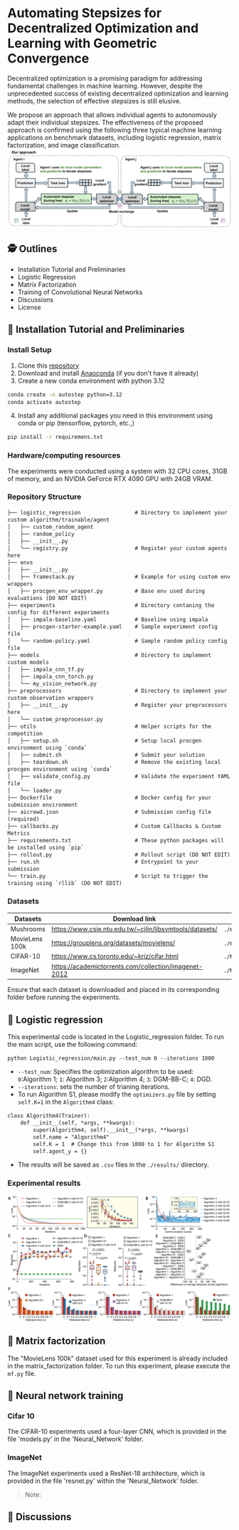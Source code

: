 # Automating Stepsizes for Decentralized Optimization and Learning with Geometric Convergence
Decentralized optimization is a promising paradigm for addressing fundamental challenges in machine learning. However, despite the unprecedented success of existing decentralized optimization and learning methods, the selection of effective stepsizes is still elusive.

We propose an approach that allows individual agents to autonomously adapt their individual stepsizes. 
The effectiveness of the proposed approach is confirmed using the following three typical machine learning applications on benchmark datasets, including logistic regression, matrix factorization, and image classification.
![Introduction](https://github.com/cziqin/Automated_Stepsizes/blob/main/figures/introduction.png)
## 🕵️ Outlines
- Installation Tutorial and Preliminaries
- Logistic Regression
- Matrix Factorization
- Training of Convolutional Neural Networks
- Discussions
- License

## 🔧 Installation Tutorial and Preliminaries

### Install Setup
1. Clone this [repository](https://github.com/cziqin/Automated_Stepsizes/tree/main)
2. Download and install [Anaoconda](https://www.anaconda.com) (if you don't have it already)
3. Create a new conda environment with python 3.12
```bash
conda create -n autostep python=3.12
conda activate autostep
```
4. Install any additional packages you need in this environment using conda or pip (tensorflow, pytorch, etc.,)
```sh
pip install -r requiremens.txt
```

### Hardware/computing resources
The experiments were conducted using a system with 32 CPU cores, 31GB of memory, and an NVIDIA GeForce RTX 4090 GPU with 24GB VRAM.

### Repository Structure

```
├── logistic_regression                 # Directory to implement your custom algorithm/trainable/agent
│   ├── custom_random_agent
│   ├── random_policy
│   ├── __init__.py
│   └── registry.py                     # Register your custom agents here
├── envs
│   ├── __init__.py
│   ├── framestack.py                   # Example for using custom env wrappers
│   ├── procgen_env_wrapper.py          # Base env used during evaluations (DO NOT EDIT)
├── experiments                         # Directory contaning the config for different experiments
│   ├── impala-baseline.yaml            # Baseline using impala
│   ├── procgen-starter-example.yaml    # Sample experiment config file
│   └── random-policy.yaml              # Sample random policy config file
├── models                              # Directory to implement custom models
│   ├── impala_cnn_tf.py
│   ├── impala_cnn_torch.py
│   └── my_vision_network.py
├── preprocessors                       # Directory to implement your custom observation wrappers
│   ├── __init__.py                     # Register your preprocessors here
│   └── custom_preprocessor.py
├── utils                               # Helper scripts for the competition
│   ├── setup.sh                        # Setup local procgen environment using `conda`
│   ├── submit.sh                       # Submit your solution
│   ├── teardown.sh                     # Remove the existing local procgen environment using `conda`
│   ├── validate_config.py              # Validate the experiment YAML file
│   └── loader.py
├── Dockerfile                          # Docker config for your submission environment
├── aicrowd.json                        # Submission config file (required)
├── callbacks.py                        # Custom Callbacks & Custom Metrics
├── requirements.txt                    # These python packages will be installed using `pip`
├── rollout.py                          # Rollout script (DO NOT EDIT)
├── run.sh                              # Entrypoint to your submission
└── train.py                            # Script to trigger the training using `rllib` (DO NOT EDIT)

```

### Datasets
| Datasets | Download link | Storage Location|
| ------ | ------ | ------|
| Mushrooms | https://www.csie.ntu.edu.tw/~cjlin/libsvmtools/datasets/ |`./mushrooms`|
| MovieLens 100k | https://grouplens.org/datasets/movielens/|`./matrix_factorization/data/`|
| CIFAR-10 | https://www.cs.toronto.edu/~kriz/cifar.html |`./Neural_networks/data/`|
| ImageNet | https://academictorrents.com/collection/imagenet-2012 |`./Neural_networks/data/`|

Ensure that each dataset is downloaded and placed in its corresponding folder before running the experiments.

## 💪 Logistic regression
This experimental code is located in the Logistic_regression folder. To run the main script, use the following command:
```
python Logistic_regression/main.py --test_num 0 --iterations 1000
```
- `--test_num`: Specifies the optimization algorithm to be used:\
`0`:Algorithm 1; `1`: Algorithm 3; `2`:Algorithm 4; `3`: DGM-BB-C; `4`: DGD.
- `--iterations`: sets the number of trianing iterations.
- To run Algorithm S1, please modify the `optimizers.py` file by setting `self.K=1` in the `Algorithm4` class:
```
class Algorithm4(Trainer):
    def __init__(self, *args, **kwargs):
        super(Algorithm4, self).__init__(*args, **kwargs)
        self.name = "Algorithm4"
        self.K = 1  # Change this from 1000 to 1 for Algorithm S1
        self.agent_y = {}
```
- The results will be saved as `.csv` files in the `./results/` directory. 
### Experimental results
![Introduction](https://github.com/cziqin/Automated_Stepsizes/blob/main/figures/mushrooms_png.png)




## 💪 Matrix factorization
The "MovieLens 100k" dataset used for this experiment is already included in the matrix_factorization folder. To run this experiment, please execute the ``mf.py`` file.

## 💪 Neural network training
### Cifar 10
The CIFAR-10 experiments used a four-layer CNN, which is provided in the file 'models.py' in the 'Neural_Network' folder.

### ImageNet
The ImageNet experiments used a ResNet-18 architecture, which is provided in the file 'resnet.py' within the 'Neural_Network' folder.

> Note:

## 🚀 Discussions
